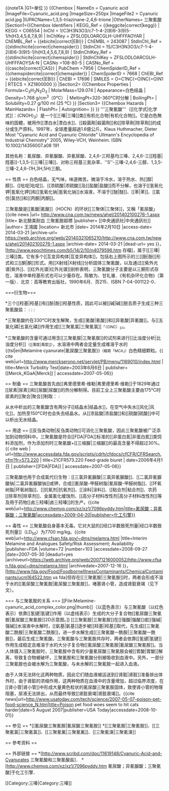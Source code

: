{{noteTA
|G1=单位
}}
{{Chembox
| NameEn = Cyanuric acid
|ImageFile=Cyanuric_acid.png
|ImageSize=250px
|ImageFile2 = Cyanuric acid.jpg
|IUPACName=1,3,5-triazinane-2,4,6-trione
|OtherNames= 三聚氰酸
|Section1={{Chembox Identifiers
| KEGG_Ref = {{keggcite|correct|kegg}}
| KEGG = C06554
| InChI = 1/C3H3N3O3/c7-1-4-2(8)6-3(9)5-1/h(H3,4,5,6,7,8,9)
| InChIKey = ZFSLODLOARCGLH-UHFFFAOYAR
| ChEMBL_Ref = {{ebicite|correct|EBI}}
| ChEMBL = 243087
| StdInChI_Ref = {{stdinchicite|correct|chemspider}}
| StdInChI = 1S/C3H3N3O3/c7-1-4-2(8)6-3(9)5-1/h(H3,4,5,6,7,8,9)
| StdInChIKey_Ref = {{stdinchicite|correct|chemspider}}
| StdInChIKey = ZFSLODLOARCGLH-UHFFFAOYSA-N
| CASNo =108-80-5
| CASNo_Ref = {{cascite|correct|CAS}}
| PubChem =7956
| ChemSpiderID_Ref = {{chemspidercite|correct|chemspider}}
| ChemSpiderID = 7668
| ChEBI_Ref = {{ebicite|correct|EBI}}
| ChEBI = 17696
| SMILES = O=C1NC(=O)NC(=O)N1
| RTECS = XZ1800000
  }}
|Section2= {{Chembox Properties
|  Formula=C<sub>3</sub>H<sub>3</sub>N<sub>3</sub>O<sub>3</sub>
|  MolarMass=129.074
|  Appearance=白色结晶
|  Density=1.768 g/cm<sup>3</sup>（0°C）
|  MeltingPt=320-360°C时分解
|  BoilingPt=
|  Solubility=0.27 g/100 ml (25 ºC)
  }}
|Section3= {{Chembox Hazards
|  MainHazards=
|  FlashPt=
|  Autoignition=
  }}
}}
'''三聚氰酸'''（[[化学式|化学式]]：(CNOH)<sub>3</sub>）是一个[[三嗪|三嗪]]类[[有机化合物|有机化合物]]。它是白色無味的固體，被用作[[漂白水|漂白水]]、[[殺菌劑|殺菌劑]]和[[除草劑|除草劑]]的成分或生产原料。1997年，全球產量超過1.6億公斤。<ref name="Ullmann">Klaus Huthmacher, Dieter Most "Cyanuric Acid and Cyanuric Chloride" Ullmann's Encyclopedia of Industrial Chemistry" 2005, Wiley-VCH, Weinheim. ISBN 10.1002/14356007.a08 191</ref>

其他名称：氰尿酸、异氰脲酸、异氰尿酸、2,4,6-三羟基均三嗪、2,4,6-三[[羥基|羥基]]-1,3,5-[[三嗪|三嗪]]、对称三羟基三氮杂苯、''S''-三嗪-2,4,6-三醇、1,3,5-三嗪-2,4,6-(1H,3H,5H)三酮。

== 性质 ==
白色结晶，无气味，味道微苦。微溶于冷水，溶于热水、热[[醇|醇]]、[[吡啶|吡啶]]、[[浓硫酸|浓硫酸]]及[[盐酸|盐酸]]而不分解，也溶于[[氢氧化钾|氢氧化钾]]和[[氢氧化钠|氢氧化钠]]水溶液，不溶于[[醚|醚]]、[[苯|苯]]、[[氯仿|氯仿]]和[[丙酮|丙酮]]。

三聚氰酸是[[氰酸|氰酸]]（HOCN）的环状[[三聚体|三聚体]]，又稱「氰尿酸」<ref name="cna-201402100276-1">{{cite news |url= http://www.cna.com.tw/news/ahel/201402100276-1.aspx |title= 新北驗美耐皿 三聚氰胺超標 |publisher= [[中央通訊社|中央通訊社]] |author= 王鴻國 |location= 新北市 |date= 2014年2月10日 |access-date= 2014-03-21 |archive-url= https://web.archive.org/web/20140321065210/http://www.cna.com.tw/news/ahel/201402100276-1.aspx |archive-date= 2014-03-21 |dead-url= yes }}，[http://www.epochtimes.com/b5/14/2/10/n4079596.htm 存檔]</ref>，属于[[三嗪|三嗪]]类。它有多个[[互变异构体|互变异构体]]，包括右上图所示的三[[酚|酚]]形式和三[[酮|酮]]形式。用[[X射线|X射线]]分析固体三聚氰酸，以及通过[[紫外光谱|紫外]]、[[红外光谱|红外光谱]]剖析表明，三聚氰酸分子主要是以三酮形式存在，溶液中单羟基形式也可以少量存在。<ref>陈敏为、甘礼骓．《有机杂环化合物》（第一版）．北京：高等教育出版社，1990年6月．页215．ISBN 7-04-001122-0．</ref>

===衍生物===

*三个[[羟基|羟基]]有[[酚|酚]]羟基性质，因此可以被[[碱|碱]]脱去质子生成三种三聚氰酸盐：
:<math>\rm [C(O)NH]_3  \overrightarrow{\leftarrow}  [C(O)NH]_2[C(O)N]^-+H^+, K_a = 10^{-7}\,</math>
:<math>\rm [C(O)NH]_2[C(O)N]^-  \overrightarrow{\leftarrow}  [C(O)NH][C(O)N]_2^{2-}+H^+, K_a = 10^{-11}\,</math>
:<math>\rm [C(O)NH][C(O)N]_2^{2-}  \overrightarrow{\leftarrow}  [C(O)N]_3^{3-}+H^+, K_a = 10^{-14}\,</math>

*三聚氰酸约在330°C时发生解聚，生成[[氰酸|氰酸]]和[[异氰酸|异氰酸]]。与[[五氯化磷|五氯化磷]]作用生成[[三聚氰氯|三聚氰氯]]<small>「（ClNC）<sub>3</sub>」</small>。

*三聚氰酸的含量可通过用含[[三聚氰胺|三聚氰胺]]的试剂来进行[[比浊度分析|比浊度分析]]<small>（[[濁度|濁度]]）</small>，水溶液中两者会定量生成难溶于水的{{tsl|en|Melamine cyanurate|氰尿酸三聚氰胺}}<small>（縮寫「MCA」）</small>白色精细颗粒。<ref name="Mercktest">{{ cite web|url=http://www.merckserono.net/servlet/PB/menu/1169010/index.html
| title=Merck Turbidity Test|date=2003年6月6日
| publisher=[[Merck_KGaA|Merck]]
| accessdate=2007-05-06}}</ref>

== 制备 ==
三聚氰酸首先由[[弗里德里希·维勒|弗里德里希·维勒]]于1829年通过[[尿素|尿素]]和[[尿酸|尿酸]]的热分解制得。目前工业上三聚氰酸主要由175°C时尿素的[[聚合|聚合]]制取：
:<math>\rm 3 H_2N\!-\!CO\!-\!NH_2\rightarrow [C(O)NH]_3+3 NH_3\,</math>

从水中析出的三聚氰酸含有两分子[[结晶水|结晶水]]，在空气中失水[[风化|风化]]，加热至150°C时也会失去结晶水。从[[浓盐酸|浓盐酸]]和[[硫酸|硫酸]]中可以析出无水结晶。

== 用途 ==
[[反刍类动物|反刍类动物]]可消化三聚氰酸，因此三聚氰酸被广泛添加到动物饲料中。三聚氰酸是符合[[FDA|FDA]]标准的[[非蛋白氮|非蛋白氮]]类饲料添加剂，作为添加剂时三聚氰酸+[[三缩脲|三缩脲]]的最高含量不得超过30%。<ref name="FDAcyan">{{ cite web
| url=http://www.accessdata.fda.gov/scripts/cdrh/cfdocs/cfCFR/CFRSearch.cfm?fr=573.220
| title=21CFR573.220 Feed-grade biuret
| date=2006年4月1日
| publisher=[[FDA|FDA]]
| accessdate=2007-05-06}}</ref>

三聚氰酸也用于合成氯代衍生物：[[三氯异氰脲酸|三氯异氰脲酸]]、[[二氯异氰脲酸钠|二氯异氰脲酸钠]]或钾，合成[[氰尿酸-甲醛树脂|氰尿酸-甲醛树脂]]、[[环氧树脂|环氧树脂]]、[[抗氧剂|抗氧剂]]、[[涂料|涂料]]、[[粘合剂|粘合剂]]、农药[[除草剂|除草剂]]、金属氰化缓蚀剂、[[高分子材料改性剂|高分子材料改性剂]]等及用于药物[[卤三羟嗪|卤三羟嗪]]的生产。<ref>{{cite web|url=http://www.chemyq.com/xz/xz1/7096pyddy.htm|title=氰尿酸；异氰脲酸；三聚氰酸|accessdate=2009-04-20|publisher=化工引擎}}</ref>

== 毒性 ==
三聚氰酸自身基本无毒。它对大鼠的[[经口半数致死剂量|经口半数致死剂量]]（LD<sub>50</sub>）为7700 mg/kg。<ref>{{cite web|url=http://www.cfsan.fda.gov/~dms/melamra.html |title=Interim Melamine and Analogues Safety/Risk Assessment; Availability |publisher=FDA |volume=72 |number=103 |accessdate=2008-09-27 |date=2007-05-30 |deadurl=yes |archiveurl=https://web.archive.org/web/20071216000052/http://www.cfsan.fda.gov/~dms/melamra.html |archivedate=2007-12-16 }}，[http://www.fda.gov/Food/FoodborneIllnessContaminants/ChemicalContaminants/ucm164522.htm us fda]</ref>但存在[[三聚氰胺|三聚氰胺]]时，两者会形成不溶于水的[[氰尿酸三聚氰胺|氰尿酸三聚氰胺]]，堵塞肾小管，造成肾脏衰竭（见下文）。

=== 与三聚氰胺的关系 ===
[[File:Melamine-cyanuric_acid_complex_color.png|thumb]]（以蓝色表示）与三聚氰酸（以红色表示）依靠[[氢键|氢键]]作用（以虚线表示）生成的大分子复合物[[氰尿酸三聚氰胺|氰尿酸三聚氰胺]]2D示意图。]]
[[三聚氰胺|三聚氰胺]]在[[强酸|强酸]]或[[强碱|强碱]]水溶液中水解时，[[氨基|氨基]]逐步被[[羟基|羟基]]取代，先生成[[三聚氰酸二酰胺|三聚氰酸二酰胺]]，进一步水解生成[[三聚氰酸一酰胺|三聚氰酸一酰胺]]，最后生成三聚氰酸。三聚氰酸与三聚氰胺共存时，两者会依靠[[氢键|氢键]]作用生成稳定且难溶于水的大分子复合物[[氰尿酸三聚氰胺|氰尿酸三聚氰胺]]。当人体摄入三聚氰胺时，三聚氰胺中含有的少量氰尿酸三聚氰胺会被[[胃酸|胃酸]]解离，导致复合物被破坏，三聚氰胺和三聚氰酸分别被吸收到血液中。另外，一部分三聚氰胺也会被水解为三聚氰酸，与未水解的三聚氰胺一起进入血液。

由于人体无法转化这两种物质，因此它们随血液被运送到[[肾脏|肾脏]]准备排出体外时，由于肾脏的浓缩作用，这两种物质在血液中的含量增加，超过临界浓度，在[[肾小管|肾小管]]中形成大量黄色粒状的氰尿酸三聚氰胺固体，致使肾小管的物理阻塞，尿液无法排出，从而最终导致[[肾脏衰竭|肾脏衰竭]]。<ref>{{cite news|url=http://www.usatoday.com/tech/science/2007-05-07-poison-pet-food-science_N.htm|title=Poison pet food woes seem to hit cats harder|date=5 August 2007|publisher=USA Today|accessdate=2008-10-01}}</ref>

== 参见 ==
*[[氰尿酸三聚氰胺|氰尿酸三聚氰胺]]
*[[三聚氰胺|三聚氰胺]]、[[三聚氰氯|三聚氰氯]]、[[三聚氰氟|三聚氰氟]]、[[三聚氰溴|三聚氰溴]]

== 參考资料 ==
<div class="references-small">
<references/>
</div>

== 外部链接 ==
*[http://www.scribd.com/doc/11619148/Cyanuric-Acid-and-Cyanurates 三聚氰酸和三聚氰酸盐]．
*[http://www.chemyq.com/xz/xz1/7096pyddy.htm 氰尿酸；异氰脲酸；三聚氰酸]于化工引擎．

[[Category:三嗪|Category:三嗪]]
